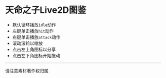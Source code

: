 # 天命之子Live2D图鉴

- 默认循环播放`idle`动作
- 左键单击播放`hit`动作
- 右键单击播放`attack`动作
- 滚动滚轮以缩放
- 点击左上角图标以分享
- 点击左下角图标开始拖动

---

请注意素材著作权归属